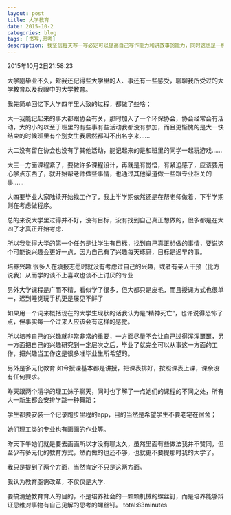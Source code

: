 ```yaml
---
layout: post
title: 大学教育
date: 2015-10-2
categories: blog
tags: [书写,思考]
description: 我坚信每天写一写必定可以提高自己写作能力和讲故事的能力，同时这也是一种个人的商业模式，虽然目前必定不能带来受益，但是我相信未来必定会带来好处。
---
```


2015年10月2日21:58:23

大学刚毕业不久，趁我还记得些大学里的人、事还有一些感受，聊聊我所受过的大学教育以及我眼中的大学教育。

我先简单回忆下大学四年里大致的过程，都做了些啥；

大一我能记起来的事大都跟协会有关，那时加入了一个环保协会，协会经常会有活动，大的小的以至于班里的有些事有些活动我都没有参加，而且更惭愧的是大一快结束的时候班里有个别女生我居然都叫不出名字来......

大二没有留在协会也没有了其他活动，能记起来的是和班里的同学一起玩游戏......

大三一方面课程紧了，要做许多课程设计，再就是有觉悟，有紧迫感了，应该要用心学点东西了，就开始帮老师做些事情，也通过其他渠道做一些跟专业相关的事......

大四要毕业大家陆续开始找工作了，我上半学期依然还是在帮老师做着，下半学期则在考虑做程序。

总的来说大学里过得并不好，没有目标，没有找到自己真正想做的，很多都是在大四了才真正开始考虑.

所以我觉得大学的第一个任务是让学生有目标，找到自己真正想做的事情，要说这个可能说兴趣会更好一点，因为自己有了兴趣每天琢磨，目标是迟早的事。

培养兴趣
很多人在填报志愿时就没有考虑过自己的兴趣，或者有亲人干预（比方说我）从而学的谈不上喜欢也谈不上讨厌的专业

另外大学课程是广而不精，看似学了很多，但大都只是皮毛，而且授课方式也很单一，迟到睡觉玩手机更是屡见不鲜了

如果用一个词来概括现在的大学生现状的话我认为是“精神死亡”，也许说得恐怖了点，但事实每一个过来人应该会有这样的感觉。

所以培养自己的兴趣就非常非常的重要，一方面尽量不会让自己过得浑浑噩噩，另一方面把自己的兴趣研究到一定层次之后，毕业了就完全可以从事这一方面的工作，把兴趣当工作这是很多准毕业生所希望的。

另外是多元化教育
如今授课基本都是讲授，把课表排好，按照课表上课，课余没有任何要求。

昨天跟两个清华的理工妹子聊天，同时也了解了一点她们的课程的不同之处，所有大一新生都会安排学跳一种舞蹈；

学生都要安装一个记录跑步里程的app，目的当然是希望学生不要老宅在宿舍；

她们理工类的专业也有画画的作业等。

昨天下午她们就是要去画画所以才没有聊太久，虽然里面有些做法我并不赞同，但至少有多元化的教育方式，然而做的也还不够，也就更不要提那时我的大学了。

我只是提到了两个方面，当然肯定不只是这两方面。

我认为教育亟需改革，不仅仅是大学.

要搞清楚教育育人的目的，不是培养社会的一颗颗机械的螺丝钉，而是培养能够辩证思维对事物有自己见解的思考的螺丝钉。
total:83minutes